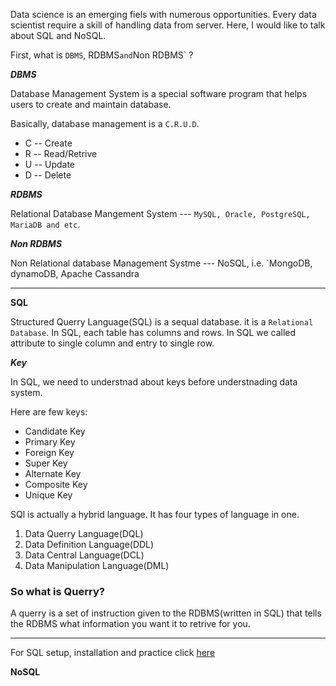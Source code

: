 Data science is an emerging fiels with numerous opportunities. Every data scientist require a skill of handling
data from server. Here, I would like to talk about SQL and NoSQL.

First, what is `DBMS`, RDBMS` and `Non RDBMS` ?

***DBMS***

Database Management System is a special software program that helps users to create and maintain database.

Basically, database management is a `C.R.U.D`.


- C -- Create
- R -- Read/Retrive
- U -- Update
- D -- Delete


***RDBMS***

Relational Database Mangement System --- `MySQL, Oracle, PostgreSQL, MariaDB and etc`.

***Non RDBMS***

Non Relational database Management Systme --- NoSQL, i.e. `MongoDB, dynamoDB, Apache Cassandra

-------------------------------------------------------

**SQL**

Structured Querry Language(SQL) is a sequal database. it is a `Relational Database`. In SQL, each table has columns and rows. In SQL we called attribute to single column and entry to single row.

***Key***

In SQL, we need to understnad about keys before understnading data system.

Here are few keys:

- Candidate Key
- Primary Key
- Foreign Key
- Super Key
- Alternate Key
- Composite Key
- Unique Key


SQl is actually a hybrid language. It has four types of language in one.

1. Data Querry Language(DQL)
2. Data Definition Language(DDL)
3. Data Central Language(DCL)
4. Data Manipulation Language(DML)


### So what is Querry?
A querry is a set of instruction given to the RDBMS(written in SQL) that tells the RDBMS what information you want it to retrive for you.



----------------------------------------------------------------------------------

For SQL setup, installation and practice click [here](https://github.com/Laudarisd/Data-science-study/tree/master/src/sql)


**NoSQL**





